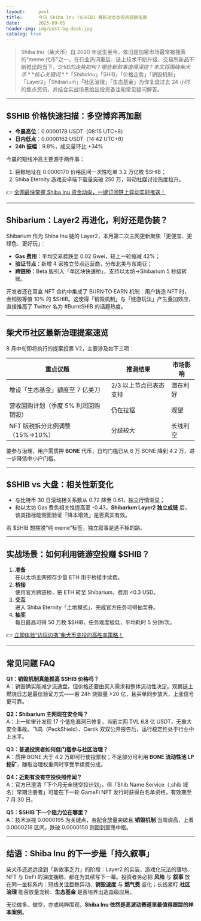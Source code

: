 ```yaml
---
layout:     post
title:      今日 Shiba Inu ($SHIB) 最新动态与投资观察指南
date:       2025-09-05
header-img: img/post-bg-desk.jpg
catalog: true
---
```


> Shiba Inu（柴犬币）自 2020 年诞生至今，依旧是加密市场最常被搜索的“meme 代币”之一。在行业热词重启、链上技术不断升级、交易所新品不断推出的当下，$SHIB 的走势如何？哪些新叙事值得深挖？本文将围绕柴犬币 **核心关键词**「Shiba Inu」「$SHIB」「价格走势」「销毁机制」「Layer2」「Shibarium」「社区治理」「生态基金」为你复盘过去 24 小时的焦点资讯，并结合实战场景给出投资备注和常见疑问解答。

---

## $SHIB 价格快速扫描：多空博弈再加剧
- **今晨高位**：0.0000178 USDT（08:15 UTC+8）
- **日内低点**：0.0000162 USDT（14:42 UTC+8）
- **24h 振幅**：9.8%，成交量环比 +34%

今晨的短线冲高主要源于两件事：  
1. 巨鲸地址在 0.0000170 价格区间一次性吃单 3.2 万亿枚 $SHIB；  
2. Shiba Eternity 游戏安卓端下载量突破 250 万，带动社媒讨论热度拉升。  

👉 [全网最快掌握 Shiba Inu 资金动向，一键订阅链上异动实时推送！](https://okxdog.com/)

---

## Shibarium：Layer2 再进化，利好还是伪装？
Shibarium 作为 Shiba Inu 链的 Layer2，本月第二次主网更新聚焦「更便宜、更绿色、更好玩」：

- **Gas 费用**：平均交易费跌至 0.02 Gwei，较上一轮缩减 42%；  
- **验证节点**：新增 4 家独立节点运营商，分布北美与东南亚；  
- **跨链桥**：Beta 版引入「单区块快速桥」，支持以太坊→Shibarium 5 秒级转账。

开发者还在盲盒 NFT 合约中集成了 BURN·TO·EARN 机制：用户铸造 NFT 时，会销毁等值 10% 的 $SHIB。这使得「销毁机制」与「链游玩法」产生叠加效应，直接推高了 Twitter 名为 #BurntSHIB 的话题热度。

---

## 柴犬币社区最新治理提案速览
8 月中旬即将执行的提案投票 V2，主要涉及如下三项：

| 重点议题 | 推测结果 | 市场影响 |
| --- | --- | --- |
| 增设「生态基金」额度至 7 亿美刀 | 2/3 以上节点已表态支持 | 潜在利好 |
| 营收回购计划（季度 5% 利润回购销毁） | 仍在拉锯 | 观望 |
| NFT 版税拆分比例调整（15%→10%） | 分歧较大 | 长线利空 |

要参与治理，用户需质押 **BONE** 代币，日均门槛已从 6 万 BONE 降到 4.2 万，进一步降低中小户门槛。

---

## $SHIB vs 大盘：相关性新变化
- 与比特币 30 日滚动相关系数从 0.72 降至 0.61，独立行情渐显；
- 和以太坊 Gas 费负相关性提高至 -0.43，**Shibarium Layer2 独立成链** 后，该类指标能侧面验证「降本增效」是否真实有效。

若 $SHIB 想摆脱“纯 meme”标签，独立叙事是逃不掉的路。

---

## 实战场景：如何利用链游空投赚 $SHIB？
1. **准备**  
   在以太坊主网预存少量 ETH 用于桥接手续费。  
2. **桥接**  
   使用官方跨链桥，把 ETH 转至 Shibarium，费用 <0.3 USD。  
3. **交互**  
   进入 Shiba Eternity「土地模式」，完成官方任务可得抽奖券。  
4. **抽奖**  
   每日最高可得 50 万枚 $SHIB，任务难度极低，平均耗时 5 分钟/次。

👉 [立即体验“边玩边撸”柴犬币空投的高胜率策略！](https://okxdog.com/)

---

## 常见问题 FAQ

**Q1：销毁机制真能推高 $SHIB 价格吗？**  
A：销毁确实能减少流通盘，但价格还要由买入需求和整体流动性决定。观察链上燃烧日志是最佳验证方式——若 24h 烧毁量 >20 亿，且买单同步放大，上涨信号更可靠。

**Q2：Shibarium 主网现在安全吗？**  
A：上一轮审计发现 17 个低危漏洞已修复，当前主网 TVL 6.8 亿 USDT，无重大安全事故。飞鸟（PeckShield）、Certik 双双公开报告后，运行稳定性处于行业中上水平。

**Q3：普通投资者如何低门槛参与社区治理？**  
A：质押 BONE 大于 4.2 万即可行使投票权；不足部分可利用 **BONE 流动性池 LP 挖矿**，赚取治理权重同时享受手续费分成。

**Q4：近期有没有空投快照传闻？**  
A：官方已澄清「下个月无全链空投计划」，但「Shib Name Service（.shib 域名）早期注册者」可能在下一轮 GameFi NFT 发行时获得白名单资格，有效期至 7 月 30 日。

**Q5：$SHIB 下一个阻力位在哪里？**  
A：技术派视 0.0000195 为关键点，若配合放量突破且 **销毁机制** 当周调高，上看 0.0000218 区间。跌破 0.0000150 则回到震荡中枢。

---

## 结语：Shiba Inu 的下一步是「持久叙事」
柴犬币还远远没到「新故事乏力」的阶段：Layer2 的实装、游戏化玩法的落地、NFT 与 DeFi 的深度捆绑，都在为其续写下一幕。投资者务必把 **风险** 与 **叙事** 放在同一坐标系内：短线关注巨鲸异动、**销毁速度** 与 **燃气费** 变化；长线紧盯 **社区治理** 能否放量宠粉、**生态基金** 是否培养出造血级应用。  

无论做多、做空，亦或纯粹围观，**Shiba Inu 依然是高波动赛道里最值得跟踪的样本案例**。